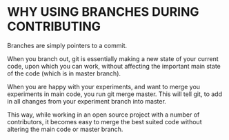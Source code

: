 
# WHY USING BRANCHES DURING CONTRIBUTING

Branches are simply pointers to a commit.

When you branch out, git is essentially making a new state of your current code, upon which you can work, without affecting the important main state of the code (which is in master branch).

When you are happy with your experiments, and want to merge you experiments in main code, you run git merge 
<branch name> master.
 This will tell git, to add in all changes from your experiment branch into master.

 This way, while working in an open source project with a number of contributors, it becomes easy to merge the best suited code without altering the main code or master branch.
 
